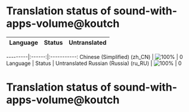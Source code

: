 # Translation status of sound-with-apps-volume@koutch

Language | Status | Untranslated
---------|:------:|:-----------:

---------|:------:|:-----------:
Chinese (Simplified) (zh_CN) | ![100%](http://progressed.io/bar/100) | 0
Language | Status | Untranslated
Russian (Russia) (ru_RU) | ![100%](http://progressed.io/bar/100) | 0
# Translation status of sound-with-apps-volume@koutch
